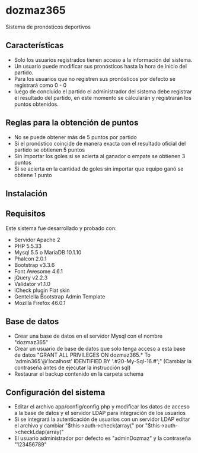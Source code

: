 # dozmaz365
Sistema de pronósticos deportivos

## Características
* Solo los usuarios registrados tienen acceso a la información del sistema.
* Un usuario puede modificar sus pronósticos hasta la hora de inicio del partido.
* Para los usuarios que no registren sus pronósticos por defecto se registrará como 0 - 0
* luego de concluido el partido el administrador del sistema debe registrar el resultado del partido, en este momento se calcularán y registrarán los puntos obtenidos.

## Reglas para la obtención de puntos
* No se puede obtener más de 5 puntos por partido
* Si el pronóstico coincide de manera exacta con el resultado oficial del partido se obtienen 5 puntos
* Sin importar los goles si se acierta al ganador o empate se obtienen 3 puntos
* Si se acierta en la cantidad de goles sin importar que equipo ganó se obtiene 1 punto
 
## Instalación

## Requisitos 
Este sistema fue desarrollado y probado con:
* Servidor Apache 2
* PHP 5.5.33
* Mysql 5.5 o MariaDB 10.1.10
* Phalcon 2.0.1
* Bootstrap v3.3.6
* Font Awesome 4.6.1
* jQuery v2.2.3
* Validator v1.1.0
* iCheck plugin Flat skin
* Gentelella Bootstrap Admin Template
* Mozilla Firefox 46.0.1

## Base de datos
* Crear una base de datos en el servidor Mysql con el nombre "dozmaz365"
* Crear un usuario de base de datos que solo tenga acceso a esta base de datos "GRANT ALL PRIVILEGES ON dozmaz365.* To 'admin365'@'localhost' IDENTIFIED BY '.#20-My-Sql-16.#';" (Cambiar la contraseña antes de ejecutar la instrucción sql)
* Restaurar el backup contenido en la carpeta schema
 
## Configuración del sistema
* Editar el archivo app/config/config.php y modificar los datos de acceso a la base de datos y el servidor LDAP para integración de los usuarios
* Si se integrará la autenticación de usuarios con un servidor LDAP editar el archivo y cambiar "$this->auth->check(array(" por "$this->auth->checkLdap(array("
* El usuario administrador por defecto es "adminDozmaz" y la contraseña "123456789"


